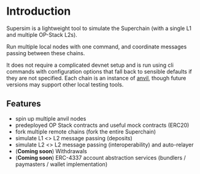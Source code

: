 # Introduction

Supersim is a lightweight tool to simulate the Superchain (with a single L1 and multiple OP-Stack L2s).

Run multiple local nodes with one command, and coordinate messages passing between these chains.

It does not require a complicated devnet setup and is run using cli commands with configuration options that fall back to sensible defaults if they are not specified. Each chain is an instance of [anvil](https://book.getfoundry.sh/reference/anvil/), though future versions may support other local testing tools.

## Features

- spin up multiple anvil nodes
- predeployed OP Stack contracts and useful mock contracts (ERC20)
- fork multiple remote chains (fork the entire Superchain)
- simulate L1 <> L2 message passing (deposits)
- simulate L2 <> L2 message passing (interoperability) and auto-relayer
- (**Coming soon**) Withdrawals
- (**Coming soon**) ERC-4337 account abstraction services (bundlers / paymasters / wallet implementation)

